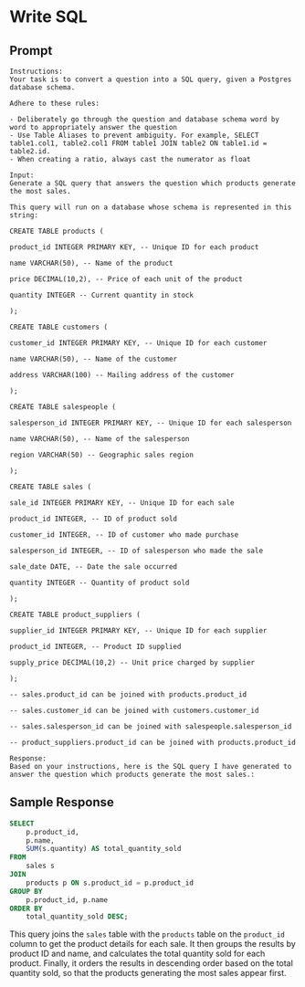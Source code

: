 # Write SQL

## Prompt

```text
Instructions:
Your task is to convert a question into a SQL query, given a Postgres database schema.

Adhere to these rules:

- Deliberately go through the question and database schema word by word to appropriately answer the question
- Use Table Aliases to prevent ambiguity. For example, SELECT table1.col1, table2.col1 FROM table1 JOIN table2 ON table1.id = table2.id.
- When creating a ratio, always cast the numerator as float

Input:
Generate a SQL query that answers the question which products generate the most sales.

This query will run on a database whose schema is represented in this string:

CREATE TABLE products (

product_id INTEGER PRIMARY KEY, -- Unique ID for each product

name VARCHAR(50), -- Name of the product

price DECIMAL(10,2), -- Price of each unit of the product

quantity INTEGER -- Current quantity in stock

);

CREATE TABLE customers (

customer_id INTEGER PRIMARY KEY, -- Unique ID for each customer

name VARCHAR(50), -- Name of the customer

address VARCHAR(100) -- Mailing address of the customer

);

CREATE TABLE salespeople (

salesperson_id INTEGER PRIMARY KEY, -- Unique ID for each salesperson

name VARCHAR(50), -- Name of the salesperson

region VARCHAR(50) -- Geographic sales region

);

CREATE TABLE sales (

sale_id INTEGER PRIMARY KEY, -- Unique ID for each sale

product_id INTEGER, -- ID of product sold

customer_id INTEGER, -- ID of customer who made purchase

salesperson_id INTEGER, -- ID of salesperson who made the sale

sale_date DATE, -- Date the sale occurred

quantity INTEGER -- Quantity of product sold

);

CREATE TABLE product_suppliers (

supplier_id INTEGER PRIMARY KEY, -- Unique ID for each supplier

product_id INTEGER, -- Product ID supplied

supply_price DECIMAL(10,2) -- Unit price charged by supplier

);

-- sales.product_id can be joined with products.product_id

-- sales.customer_id can be joined with customers.customer_id

-- sales.salesperson_id can be joined with salespeople.salesperson_id

-- product_suppliers.product_id can be joined with products.product_id

Response:
Based on your instructions, here is the SQL query I have generated to answer the question which products generate the most sales.:
```

## Sample Response

```sql
SELECT 
    p.product_id,
    p.name,
    SUM(s.quantity) AS total_quantity_sold
FROM 
    sales s
JOIN 
    products p ON s.product_id = p.product_id
GROUP BY 
    p.product_id, p.name
ORDER BY 
    total_quantity_sold DESC;
```

This query joins the `sales` table with the `products` table on the `product_id` column to get the product details for each sale. It then groups the results by product ID and name, and calculates the total quantity sold for each product. Finally, it orders the results in descending order based on the total quantity sold, so that the products generating the most sales appear first.
